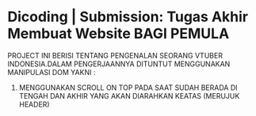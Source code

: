 # Dicoding | Submission: Tugas Akhir Membuat Website BAGI PEMULA

PROJECT INI BERISI TENTANG PENGENALAN SEORANG VTUBER INDONESIA.DALAM PENGERJAANNYA DITUNTUT MENGGUNAKAN MANIPULASI DOM YAKNI :

1. MENGGUNAKAN SCROLL ON TOP PADA SAAT SUDAH BERADA DI TENGAH DAN AKHIR YANG AKAN DIARAHKAN KEATAS (MERUJUK HEADER)

